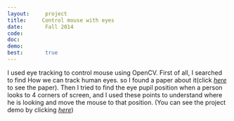 ```yaml
---
layout:     project
title:     Control mouse with eyes
date:       Fall 2014
code:  
doc:        
demo:
best:       true
---
```

I used eye tracking to control mouse using OpenCV. First of all, I searched to find How we can  track human eyes. so I found a paper about it(click  [*here*](http://www.inb.uni-luebeck.de/publikationen/pdfs/TiBa11b.pdf) to see the paper). Then I tried to find the eye pupil position when a person looks to 4 corners of screen, and I used these points to understand where he is looking and move the mouse to that position. (You can see the project demo by clicking [*here*](https://pnikdel.tinytake.com/sf/MjEwNzc0XzEzMjMzNDM)) 

